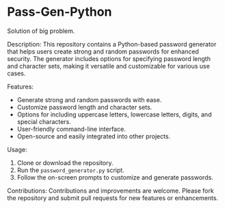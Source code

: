 # Pass-Gen-Python
Solution of big problem.

Description:
This repository contains a Python-based password generator that helps users create strong and random passwords for enhanced security.
The generator includes options for specifying password length and character sets, making it versatile and customizable for various use cases.

Features:
- Generate strong and random passwords with ease.
- Customize password length and character sets.
- Options for including uppercase letters, lowercase letters, digits, and special characters.
- User-friendly command-line interface.
- Open-source and easily integrated into other projects.

Usage:
1. Clone or download the repository.
2. Run the `password_generator.py` script.
3. Follow the on-screen prompts to customize and generate passwords.

Contributions:
Contributions and improvements are welcome. Please fork the repository and submit pull requests for new features or enhancements.
